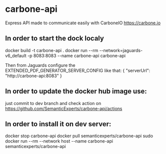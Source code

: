 # carbone-api
Express API made to communicate easily with CarboneIO https://carbone.io

## In order to start the dock localy
docker build -t carbone-api .
docker run --rm  --network=jaguards-v6_default -p 8083:8083 --name carbone-api carbone-api

Then from Jaguards configure the EXTENDED_PDF_GENERATOR_SERVER_CONFIG like that:
{
  "serverUrl": "http://carbone-api:8083"
}


## In order to update the docker hub image use:
just commit to dev branch and check action on https://github.com/SemanticExperts/carbone-api/actions


## In order to install it on dev server:
docker stop carbone-api
docker pull semanticexperts/carbone-api
sudo docker run --rm  --network host --name carbone-api semanticexperts/carbone-api
